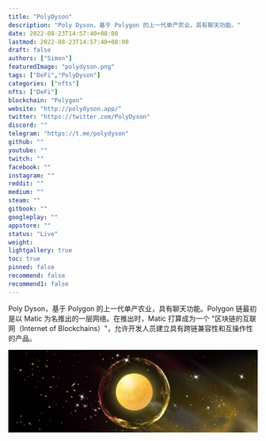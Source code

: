 ```yaml
---
title: "PolyDyson"
description: "Poly Dyson，基于 Polygon 的上一代单产农业，具有聊天功能。"
date: 2022-08-23T14:57:40+08:00
lastmod: 2022-08-23T14:57:40+08:00
draft: false
authors: ["Simon"]
featuredImage: "polydyson.png"
tags: ["DeFi","PolyDyson"]
categories: ["nfts"]
nfts: ["DeFi"]
blockchain: "Polygon"
website: "http://polydyson.app/"
twitter: "https://twitter.com/PolyDyson"
discord: ""
telegram: "https://t.me/polydyson"
github: ""
youtube: ""
twitch: ""
facebook: ""
instagram: ""
reddit: ""
medium: ""
steam: ""
gitbook: ""
googleplay: ""
appstore: ""
status: "Live"
weight: 
lightgallery: true
toc: true
pinned: false
recommend: false
recommend1: false
---
```

Poly Dyson，基于 Polygon 的上一代单产农业，具有聊天功能。Polygon 链最初是以 Matic 为名推出的一层网络。在推出时，Matic 打算成为一个 "区块链的互联网（Internet of Blockchains）"，允许开发人员建立具有跨链兼容性和互操作性的产品。

![配图](108012596660.jpg)